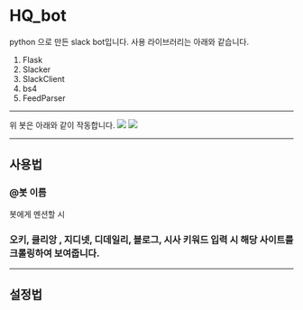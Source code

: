 # HQ_bot

python 으로 만든 slack bot입니다. 사용 라이브러리는 아래와 같습니다.

1. Flask
2. Slacker
3. SlackClient
4. bs4
5. FeedParser

---

위 봇은 아래와 같이 작동합니다.
![](/src/HQ_bot/1.gif)
![](/src/HQ_bot/2.gif)

---

## 사용법

### @봇 이름

봇에게 멘션할 시 

### 오키, 클리앙 , 지디넷, 디데일리, 블로그, 시사 키워드 입력 시 해당 사이트를 크롤링하여 보여줍니다.

---

## 설정법

